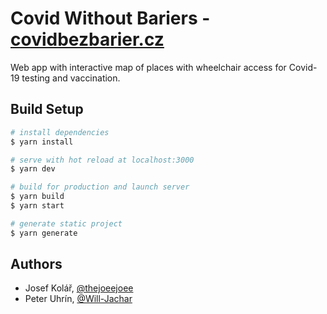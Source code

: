 # Covid Without Bariers - [covidbezbarier.cz](https://covidbezbarier.cz/)

Web app with interactive map of places with wheelchair access for Covid-19 testing and vaccination. 

## Build Setup

```bash
# install dependencies
$ yarn install

# serve with hot reload at localhost:3000
$ yarn dev

# build for production and launch server
$ yarn build
$ yarn start

# generate static project
$ yarn generate
```

## Authors

- Josef Kolář, [@thejoeejoee](https://github.com/thejoeejoee)
- Peter Uhrín, [@Will-Jachar](https://github.com/Will-Jachar)
